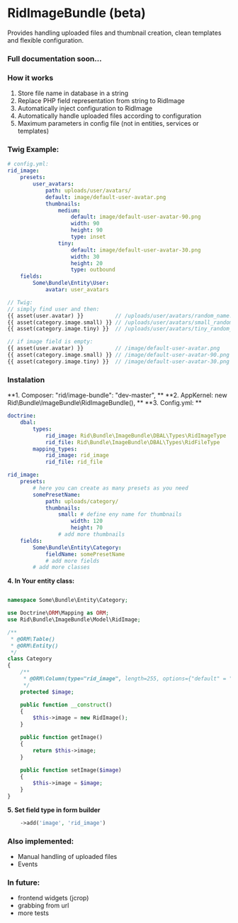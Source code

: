 RidImageBundle (beta)
==================================
Provides handling uploaded files and thumbnail creation, clean templates and flexible configuration.

### Full documentation soon...

### How it works
1. Store file name in database in a string
2. Replace PHP field representation from string to RidImage
3. Automatically inject configuration to RidImage
4. Automatically handle uploaded files according to configuration
5. Maximum parameters in config file (not in entities, services or templates)

### Twig Example:
``` yaml
# config.yml:
rid_image:
    presets:
        user_avatars:
            path: uploads/user/avatars/
            default: image/default-user-avatar.png
            thumbnails:
                medium:
                    default: image/default-user-avatar-90.png
                    width: 90
                    height: 90
                    type: inset
                tiny:
                    default: image/default-user-avatar-30.png
                    width: 30
                    height: 20
                    type: outbound
    fields:
        Some\Bundle\Entity\User:
            avatar: user_avatars
```
``` php
// Twig:
// simply find user and then:
{{ asset(user.avatar) }}          // /uploads/user/avatars/random_name.jpg (full size)
{{ asset(category.image.small) }} // /uploads/user/avatars/small_random_name.jpg (90x90)
{{ asset(category.image.tiny) }}  // /uploads/user/avatars/tiny_random_name.jpg (30x20)

// if image field is empty:
{{ asset(user.avatar) }}          // /image/default-user-avatar.png
{{ asset(category.image.small) }} // /image/default-user-avatar-90.png
{{ asset(category.image.tiny) }}  // /image/default-user-avatar-30.png

```

### Instalation
**1. Composer: "rid/image-bundle": "dev-master", **
**2. AppKernel: new Rid\Bundle\ImageBundle\RidImageBundle(), **
**3. Config.yml: **
``` yaml
doctrine:
    dbal:
        types:
            rid_image: Rid\Bundle\ImageBundle\DBAL\Types\RidImageType
            rid_file: Rid\Bundle\ImageBundle\DBAL\Types\RidFileType
        mapping_types:
            rid_image: rid_image
            rid_file: rid_file

rid_image:
    presets:
        # here you can create as many presets as you need
        somePresetName:
            path: uploads/category/
            thumbnails:
                small: # define eny name for thumbnails
                    width: 120
                    height: 70
                # add more thumbnails
    fields:
        Some\Bundle\Entity\Category:
            fieldName: somePresetName
            # add more fields
        # add more classes
```
**4. In Your entity class:**
``` php

namespace Some\Bundle\Entity\Category;

use Doctrine\ORM\Mapping as ORM;
use Rid\Bundle\ImageBundle\Model\RidImage;

/**
 * @ORM\Table()
 * @ORM\Entity()
 */
class Category
{
    /**
     * @ORM\Column(type="rid_image", length=255, options={"default" = ""})
     */
    protected $image;

    public function __construct()
    {
        $this->image = new RidImage();
    }

    public function getImage()
    {
        return $this->image;
    }

    public function setImage($image)
    {
        $this->image = $image;
    }
}

```
**5. Set field type in form builder**
``` php
    ->add('image', 'rid_image')
```

### Also implemented:
- Manual handling of uploaded files
- Events

### In future:
- frontend widgets (jcrop)
- grabbing from url
- more tests